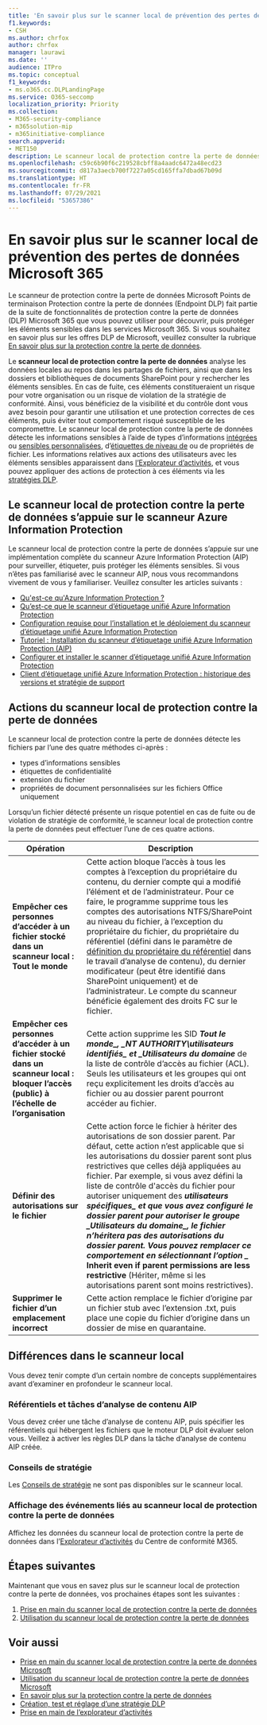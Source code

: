 ```yaml
---
title: 'En savoir plus sur le scanner local de prévention des pertes de données Microsoft 365 '
f1.keywords:
- CSH
ms.author: chrfox
author: chrfox
manager: laurawi
ms.date: ''
audience: ITPro
ms.topic: conceptual
f1_keywords:
- ms.o365.cc.DLPLandingPage
ms.service: O365-seccomp
localization_priority: Priority
ms.collection:
- M365-security-compliance
- m365solution-mip
- m365initiative-compliance
search.appverid:
- MET150
description: Le scanneur local de protection contre la perte de données Microsoft 365 en local étend la surveillance des activités sur fichier et des actions de protection pour les partages de fichiers locaux, pour les dossiers locaux et les bibliothèques de documents SharePoint. Le scanneur Azure Information Protection (AIP) analyse, puis protège les fichiers.
ms.openlocfilehash: c59c6b90f6c219528cbff8a4aadc6472a48ecd23
ms.sourcegitcommit: d817a3aecb700f7227a05cd165ffa7dbad67b09d
ms.translationtype: HT
ms.contentlocale: fr-FR
ms.lasthandoff: 07/29/2021
ms.locfileid: "53657386"
---
```

# <a name="learn-about-the-microsoft-365-data-loss-prevention-on-premises-scanner"></a>En savoir plus sur le scanner local de prévention des pertes de données Microsoft 365

Le scanneur de protection contre la perte de données Microsoft Points de terminaison Protection contre la perte de données (Endpoint DLP) fait partie de la suite de fonctionnalités de protection contre la perte de données (DLP) Microsoft 365 que vous pouvez utiliser pour découvrir, puis protéger les éléments sensibles dans les services Microsoft 365. Si vous souhaitez en savoir plus sur les offres DLP de Microsoft, veuillez consulter la rubrique [En savoir plus sur la protection contre la perte de données](dlp-learn-about-dlp.md).

Le **scanneur local de protection contre la perte de données** analyse les données locales au repos dans les partages de fichiers, ainsi que dans les dossiers et bibliothèques de documents SharePoint pour y rechercher les éléments sensibles. En cas de fuite, ces éléments constitueraient un risque pour votre organisation ou un risque de violation de la stratégie de conformité. Ainsi, vous bénéficiez de la visibilité et du contrôle dont vous avez besoin pour garantir une utilisation et une protection correctes de ces éléments, puis éviter tout comportement risqué susceptible de les compromettre. Le scanneur local de protection contre la perte de données détecte les informations sensibles à l’aide de types d’informations [intégrées](sensitive-information-type-entity-definitions.md) ou [sensibles personnalisées](create-a-custom-sensitive-information-type.md), d’[étiquettes de niveau de](sensitivity-labels.md) ou de propriétés de fichier. Les informations relatives aux actions des utilisateurs avec les éléments sensibles apparaissent dans [l’Explorateur d’activités](data-classification-activity-explorer.md), et vous pouvez appliquer des actions de protection à ces éléments via les [stratégies DLP](create-test-tune-dlp-policy.md).

## <a name="the-dlp-on-premises-scanner-relies-on-azure-information-protection-scanner"></a>Le scanneur local de protection contre la perte de données s’appuie sur le scanneur Azure Information Protection

Le scanneur local de protection contre la perte de données s’appuie sur une implémentation complète du scanneur Azure Information Protection (AIP) pour surveiller, étiqueter, puis protéger les éléments sensibles. Si vous n’êtes pas familiarisé avec le scanneur AIP, nous vous recommandons vivement de vous y familiariser. Veuillez consulter les articles suivants :

- [Qu'est-ce qu'Azure Information Protection ?](/azure/information-protection/what-is-information-protection)
- [Qu’est-ce que le scanneur d’étiquetage unifié Azure Information Protection](/azure/information-protection/deploy-aip-scanner)
- [Configuration requise pour l’installation et le déploiement du scanneur d’étiquetage unifié Azure Information Protection](/azure/information-protection/deploy-aip-scanner-prereqs)
- [Tutoriel : Installation du scanneur d’étiquetage unifié Azure Information Protection (AIP)](/azure/information-protection/tutorial-install-scanner)
- [Configurer et installer le scanner d’étiquetage unifié Azure Information Protection](/azure/information-protection/deploy-aip-scanner-configure-install)
- [Client d’étiquetage unifié Azure Information Protection : historique des versions et stratégie de support](/azure/information-protection/rms-client/unifiedlabelingclient-version-release-history)

## <a name="dlp-on-premises-scanner-actions"></a>Actions du scanneur local de protection contre la perte de données

Le scanneur local de protection contre la perte de données détecte les fichiers par l’une des quatre méthodes ci-après :

- types d’informations sensibles
- étiquettes de confidentialité
- extension du fichier
- propriétés de document personnalisées sur les fichiers Office uniquement 

Lorsqu’un fichier détecté présente un risque potentiel en cas de fuite ou de violation de stratégie de conformité, le scanneur local de protection contre la perte de données peut effectuer l’une de ces quatre actions.

|Opération |Description  |
|---------|---------|
|**Empêcher ces personnes d’accéder à un fichier stocké dans un scanneur local : Tout le monde** | Cette action bloque l’accès à tous les comptes à l’exception du propriétaire du contenu, du dernier compte qui a modifié l’élément et de l’administrateur. Pour ce faire, le programme supprime tous les comptes des autorisations NTFS/SharePoint au niveau du fichier, à l’exception du propriétaire du fichier, du propriétaire du référentiel (défini dans le paramètre de [définition du propriétaire du référentiel](/azure/information-protection/deploy-aip-scanner-configure-install#use-a-data-loss-prevention-dlp-policy-public-preview) dans le travail d’analyse de contenu), du dernier modificateur (peut être identifié dans SharePoint uniquement) et de l’administrateur. Le compte du scanneur bénéficie également des droits FC sur le fichier.|
|**Empêcher ces personnes d’accéder à un fichier stocké dans un scanneur local : bloquer l’accès (public) à l’échelle de l’organisation**    |Cette action supprime les SID **_Tout le monde_*_, _*_NT AUTHORITY\utilisateurs identifiés_*_ et _*_Utilisateurs du domaine_** de la liste de contrôle d’accès au fichier (ACL). Seuls les utilisateurs et les groupes qui ont reçu explicitement les droits d’accès au fichier ou au dossier parent pourront accéder au fichier.|
|**Définir des autorisations sur le fichier**|Cette action force le fichier à hériter des autorisations de son dossier parent. Par défaut, cette action n’est applicable que si les autorisations du dossier parent sont plus restrictives que celles déjà appliquées au fichier. Par exemple, si vous avez défini la liste de contrôle d'accès du fichier pour autoriser uniquement des **_utilisateurs spécifiques_*_ et que vous avez configuré le dossier parent pour autoriser le groupe _*_Utilisateurs du domaine_*_, le fichier n’héritera pas des autorisations du dossier parent. Vous pouvez remplacer ce comportement en sélectionnant l’option _* Inherit even if parent permissions are less restrictive** (Hériter, même si les autorisations parent sont moins restrictives).|
|**Supprimer le fichier d’un emplacement incorrect**|Cette action remplace le fichier d’origine par un fichier stub avec l’extension .txt, puis place une copie du fichier d’origine dans un dossier de mise en quarantaine. 

## <a name="whats-different-in-the-on-premises-scanner"></a>Différences dans le scanneur local

Vous devez tenir compte d’un certain nombre de concepts supplémentaires avant d’examiner en profondeur le scanneur local.

### <a name="aip-repositories-and-content-scan-jobs"></a>Référentiels et tâches d’analyse de contenu AIP

Vous devez créer une tâche d’analyse de contenu AIP, puis spécifier les référentiels qui hébergent les fichiers que le moteur DLP doit évaluer selon vous. Veillez à activer les règles DLP dans la tâche d’analyse de contenu AIP créée.

### <a name="policy-tips"></a>Conseils de stratégie

Les [Conseils de stratégie](use-notifications-and-policy-tips.md) ne sont pas disponibles sur le scanneur local.


### <a name="viewing-dlp-on-premises-scanner-events"></a>Affichage des événements liés au scanneur local de protection contre la perte de données

Affichez les données du scanneur local de protection contre la perte de données dans l’[Explorateur d’activités](data-classification-activity-explorer.md) du Centre de conformité M365. 

## <a name="next-steps"></a>Étapes suivantes

Maintenant que vous en savez plus sur le scanneur local de protection contre la perte de données, vos prochaines étapes sont les suivantes :

1. [Prise en main du scanner local de protection contre la perte de données](dlp-on-premises-scanner-get-started.md)
2. [Utilisation du scanneur local de protection contre la perte de données](dlp-on-premises-scanner-use.md)

## <a name="see-also"></a>Voir aussi

- [Prise en main du scanner local de protection contre la perte de données Microsoft](dlp-on-premises-scanner-get-started.md)
- [Utilisation du scanneur local de protection contre la perte de données Microsoft](dlp-on-premises-scanner-use.md)
- [En savoir plus sur la protection contre la perte de données](dlp-learn-about-dlp.md)
- [Création, test et réglage d’une stratégie DLP](create-test-tune-dlp-policy.md)
- [Prise en main de l’explorateur d’activités](data-classification-activity-explorer.md)